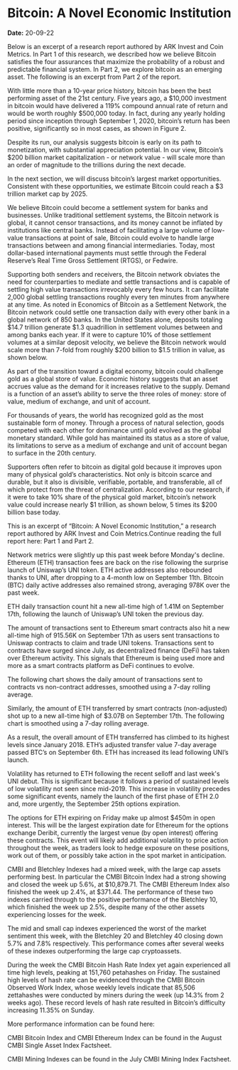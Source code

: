 # Bitcoin: A Novel Economic Institution 

**Date:** 20-09-22

Below is an excerpt of a research report authored by ARK Invest and Coin Metrics. In Part 1 of this research, we described how we believe Bitcoin satisfies the four assurances that maximize the probability of a robust and predictable financial system. In Part 2, we explore bitcoin as an emerging asset. The following is an excerpt from Part 2 of the report.

With little more than a 10-year price history, bitcoin has been the best performing asset of the 21st century. Five years ago, a $10,000 investment in bitcoin would have delivered a 119% compound annual rate of return and would be worth roughly $500,000 today. In fact, during any yearly holding period since inception through September 1, 2020, bitcoin’s return has been positive, significantly so in most cases, as shown in Figure 2.

Despite its run, our analysis suggests bitcoin is early on its path to monetization, with substantial appreciation potential. In our view, Bitcoin’s $200 billion market capitalization - or network value - will scale more than an order of magnitude to the trillions during the next decade.

In the next section, we will discuss bitcoin’s largest market opportunities. Consistent with these opportunities, we estimate Bitcoin could reach a $3 trillion market cap by 2025.

We believe Bitcoin could become a settlement system for banks and businesses. Unlike traditional settlement systems, the Bitcoin network is global, it cannot censor transactions, and its money cannot be inflated by institutions like central banks. Instead of facilitating a large volume of low- value transactions at point of sale, Bitcoin could evolve to handle large transactions between and among financial intermediaries. Today, most dollar-based international payments must settle through the Federal Reserve’s Real Time Gross Settlement (RTGS), or Fedwire.

Supporting both senders and receivers, the Bitcoin network obviates the need for counterparties to mediate and settle transactions and is capable of settling high value transactions irrevocably every few hours. It can facilitate 2,000 global settling transactions roughly every ten minutes from anywhere at any time. As noted in Economics of Bitcoin as a Settlement Network, the Bitcoin network could settle one transaction daily with every other bank in a global network of 850 banks. In the United States alone, deposits totaling $14.7 trillion generate $1.3 quadrillion in settlement volumes between and among banks each year. If it were to capture 10% of those settlement volumes at a similar deposit velocity, we believe the Bitcoin network would scale more than 7-fold from roughly $200 billion to $1.5 trillion in value, as shown below.

As part of the transition toward a digital economy, bitcoin could challenge gold as a global store of value. Economic history suggests that an asset accrues value as the demand for it increases relative to the supply. Demand is a function of an asset’s ability to serve the three roles of money: store of value, medium of exchange, and unit of account.

For thousands of years, the world has recognized gold as the most sustainable form of money. Through a process of natural selection, goods competed with each other for dominance until gold evolved as the global monetary standard. While gold has maintained its status as a store of value, its limitations to serve as a medium of exchange and unit of account began to surface in the 20th century.

Supporters often refer to bitcoin as digital gold because it improves upon many of physical gold’s characteristics. Not only is bitcoin scarce and durable, but it also is divisible, verifiable, portable, and transferable, all of which protect from the threat of centralization. According to our research, if it were to take 10% share of the physical gold market, bitcoin’s network value could increase nearly $1 trillion, as shown below, 5 times its $200 billion base today.

This is an excerpt of “Bitcoin: A Novel Economic Institution,” a research report authored by ARK Invest and Coin Metrics.Continue reading the full report here: Part 1 and Part 2.

Network metrics were slightly up this past week before Monday's decline. Ethereum (ETH) transaction fees are back on the rise following the surprise launch of Uniswap’s UNI token. ETH active addresses also rebounded thanks to UNI, after dropping to a 4-month low on September 11th. Bitcoin (BTC) daily active addresses also remained strong, averaging 978K over the past week.

ETH daily transaction count hit a new all-time high of 1.41M on September 17th, following the launch of Uniswap’s UNI token the previous day.

The amount of transactions sent to Ethereum smart contracts also hit a new all-time high of 915.56K on September 17th as users sent transactions to Uniswap contracts to claim and trade UNI tokens. Transactions sent to contracts have surged since July, as decentralized finance (DeFi) has taken over Ethereum activity. This signals that Ethereum is being used more and more as a smart contracts platform as DeFi continues to evolve.

The following chart shows the daily amount of transactions sent to contracts vs non-contract addresses, smoothed using a 7-day rolling average.

Similarly, the amount of ETH transferred by smart contracts (non-adjusted) shot up to a new all-time high of $3.07B on September 17th. The following chart is smoothed using a 7-day rolling average.

As a result, the overall amount of ETH transferred has climbed to its highest levels since January 2018. ETH’s adjusted transfer value 7-day average passed BTC’s on September 6th. ETH has increased its lead following UNI’s launch.

Volatility has returned to ETH following the recent selloff and last week's UNI debut. This is significant because it follows a period of sustained levels of low volatility not seen since mid-2019. This increase in volatility precedes some significant events, namely the launch of the first phase of ETH 2.0 and, more urgently, the September 25th options expiration.

The options for ETH expiring on Friday make up almost $450m in open interest. This will be the largest expiration date for Ethereum for the options exchange Deribit, currently the largest venue (by open interest) offering these contracts. This event will likely add additional volatility to price action throughout the week, as traders look to hedge exposure on these positions, work out of them, or possibly take action in the spot market in anticipation.

CMBI and Bletchley Indexes had a mixed week, with the large cap assets performing best. In particular the CMBI Bitcoin Index had a strong showing and closed the week up 5.6%, at $10,879.71. The CMBI Ethereum Index also finished the week up 2.4%, at $371.44. The performance of these two indexes carried through to the positive performance of the Bletchley 10, which finished the week up 2.5%, despite many of the other assets experiencing losses for the week.

The mid and small cap indexes experienced the worst of the market sentiment this week, with the Bletchley 20 and Bletchley 40 closing down 5.7% and 7.8% respectively. This performance comes after several weeks of these indexes outperforming the large cap cryptoassets.

During the week the CMBI Bitcoin Hash Rate Index yet again experienced all time high levels, peaking at 151,760 petahashes on Friday. The sustained high levels of hash rate can be evidenced through the CMBI Bitcoin Observed Work Index, whose weekly levels indicate that 85,506 zettahashes were conducted by miners during the week (up 14.3% from 2 weeks ago). These record levels of hash rate resulted in Bitcoin’s difficulty increasing 11.35% on Sunday.

More performance information can be found here:

CMBI Bitcoin Index and CMBI Ethereum Index can be found in the August CMBI Single Asset Index Factsheet.

CMBI Mining Indexes can be found in the July CMBI Mining Index Factsheet.